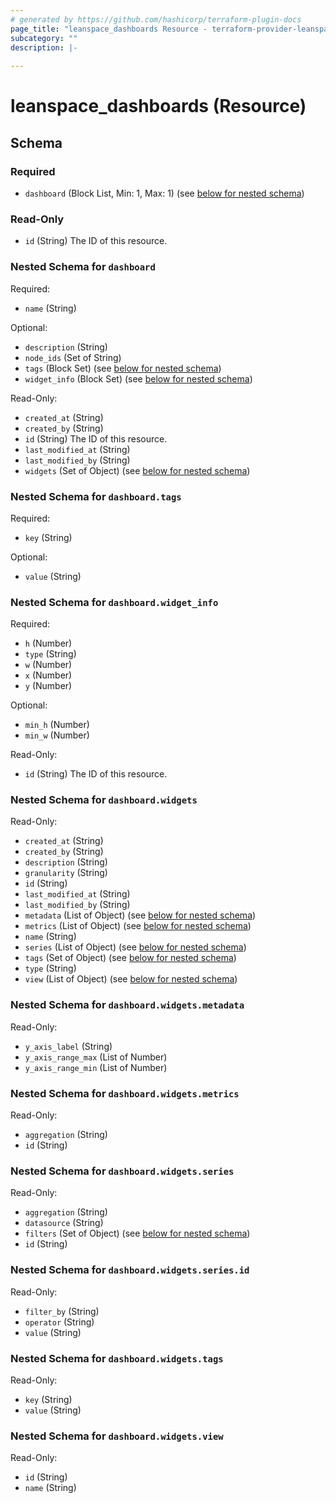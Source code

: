 ```yaml
---
# generated by https://github.com/hashicorp/terraform-plugin-docs
page_title: "leanspace_dashboards Resource - terraform-provider-leanspace"
subcategory: ""
description: |-
  
---
```


# leanspace_dashboards (Resource)





<!-- schema generated by tfplugindocs -->
## Schema

### Required

- `dashboard` (Block List, Min: 1, Max: 1) (see [below for nested schema](#nestedblock--dashboard))

### Read-Only

- `id` (String) The ID of this resource.

<a id="nestedblock--dashboard"></a>
### Nested Schema for `dashboard`

Required:

- `name` (String)

Optional:

- `description` (String)
- `node_ids` (Set of String)
- `tags` (Block Set) (see [below for nested schema](#nestedblock--dashboard--tags))
- `widget_info` (Block Set) (see [below for nested schema](#nestedblock--dashboard--widget_info))

Read-Only:

- `created_at` (String)
- `created_by` (String)
- `id` (String) The ID of this resource.
- `last_modified_at` (String)
- `last_modified_by` (String)
- `widgets` (Set of Object) (see [below for nested schema](#nestedatt--dashboard--widgets))

<a id="nestedblock--dashboard--tags"></a>
### Nested Schema for `dashboard.tags`

Required:

- `key` (String)

Optional:

- `value` (String)


<a id="nestedblock--dashboard--widget_info"></a>
### Nested Schema for `dashboard.widget_info`

Required:

- `h` (Number)
- `type` (String)
- `w` (Number)
- `x` (Number)
- `y` (Number)

Optional:

- `min_h` (Number)
- `min_w` (Number)

Read-Only:

- `id` (String) The ID of this resource.


<a id="nestedatt--dashboard--widgets"></a>
### Nested Schema for `dashboard.widgets`

Read-Only:

- `created_at` (String)
- `created_by` (String)
- `description` (String)
- `granularity` (String)
- `id` (String)
- `last_modified_at` (String)
- `last_modified_by` (String)
- `metadata` (List of Object) (see [below for nested schema](#nestedobjatt--dashboard--widgets--metadata))
- `metrics` (List of Object) (see [below for nested schema](#nestedobjatt--dashboard--widgets--metrics))
- `name` (String)
- `series` (List of Object) (see [below for nested schema](#nestedobjatt--dashboard--widgets--series))
- `tags` (Set of Object) (see [below for nested schema](#nestedobjatt--dashboard--widgets--tags))
- `type` (String)
- `view` (List of Object) (see [below for nested schema](#nestedobjatt--dashboard--widgets--view))

<a id="nestedobjatt--dashboard--widgets--metadata"></a>
### Nested Schema for `dashboard.widgets.metadata`

Read-Only:

- `y_axis_label` (String)
- `y_axis_range_max` (List of Number)
- `y_axis_range_min` (List of Number)


<a id="nestedobjatt--dashboard--widgets--metrics"></a>
### Nested Schema for `dashboard.widgets.metrics`

Read-Only:

- `aggregation` (String)
- `id` (String)


<a id="nestedobjatt--dashboard--widgets--series"></a>
### Nested Schema for `dashboard.widgets.series`

Read-Only:

- `aggregation` (String)
- `datasource` (String)
- `filters` (Set of Object) (see [below for nested schema](#nestedobjatt--dashboard--widgets--series--filters))
- `id` (String)

<a id="nestedobjatt--dashboard--widgets--series--filters"></a>
### Nested Schema for `dashboard.widgets.series.id`

Read-Only:

- `filter_by` (String)
- `operator` (String)
- `value` (String)



<a id="nestedobjatt--dashboard--widgets--tags"></a>
### Nested Schema for `dashboard.widgets.tags`

Read-Only:

- `key` (String)
- `value` (String)


<a id="nestedobjatt--dashboard--widgets--view"></a>
### Nested Schema for `dashboard.widgets.view`

Read-Only:

- `id` (String)
- `name` (String)


